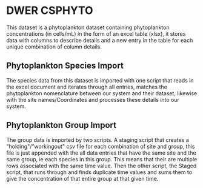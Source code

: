 # DWER CSPHYTO
This dataset is a phytoplankton dataset containing phytoplankton concentrations (in cells/mL)  in the form of an excel table (xlsx), it stores data with columns to describe details and a new entry in the table for each unique combination of column details.

## Phytoplankton Species Import
The species data from this dataset is imported with one script that reads in the excel document and iterates through all entries, matches the phytoplankton nomenclature between our system and their dataset, likewise with the site names/Coordinates and processes these details into our system.

## Phytoplankton Group Import
The group data is imported by two scripts. A staging script that creates a "holding"/"workingout" csv file for each combination of site and group, this file is just appended with the all data entries that have the same site and the same group, ie each species in this group. This means that their are multiple rows associated with the same time value. Then the other script, the Staged script, that runs through and finds duplicate time values and sums them to give the concentration of that entire group at that given time.
